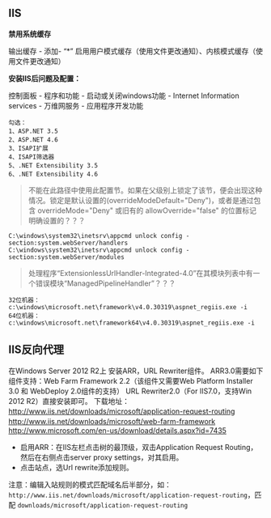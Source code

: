 ## IIS

**禁用系统缓存**

输出缓存 - 添加- “*” 启用用户模式缓存（使用文件更改通知）、内核模式缓存（使用文件更改通知）


**安装IIS后问题及配置：**

控制面板 - 程序和功能 - 启动或关闭windows功能 - Internet Information services - 万维网服务 - 应用程序开发功能
    
    勾选：
    1、ASP.NET 3.5
    2、ASP.NET 4.6
    3、ISAPI扩展
    4、ISAPI筛选器
    5、.NET Extensibility 3.5
    6、.NET Extensibility 4.6
    
> 不能在此路径中使用此配置节。如果在父级别上锁定了该节，便会出现这种情况。锁定是默认设置的(overrideModeDefault="Deny")，或者是通过包含
> overrideMode="Deny" 或旧有的 allowOverride="false" 的位置标记明确设置的？？？


    C:\windows\system32\inetsrv\appcmd unlock config -section:system.webServer/handlers
    C:\windows\system32\inetsrv\appcmd unlock config -section:system.webServer/modules

    
> 处理程序“ExtensionlessUrlHandler-Integrated-4.0”在其模块列表中有一个错误模块“ManagedPipelineHandler”？？？

    32位机器： c:\windows\microsoft.net\framework\v4.0.30319\aspnet_regiis.exe -i
    64位机器： c:\windows\microsoft.net\framework64\v4.0.30319\aspnet_regiis.exe -i



## IIS反向代理

在Windows Server 2012 R2上 安装ARR，URL Rewriter组件。
ARR3.0需要如下组件支持：Web Farm Framework 2.2（该组件又需要Web Platform Installer 3.0 和 WebDeploy 2.0组件的支持）
URL Rewriter2.0（For IIS7.0，支持Win 2012 R2）直接安装即可。
下载地址：http://www.iis.net/downloads/microsoft/application-request-routing
　　　　      http://www.iis.net/downloads/microsoft/web-farm-framework
　　　　      http://www.microsoft.com/en-us/download/details.aspx?id=7435

- 启用ARR：在IIS左栏点击树的最顶级，双击Application Request Routing，然后在右侧点击server proxy settings，对其启用。
- 点击站点，选Url rewrite添加规则。

注意：编辑入站规则的模式匹配域名后半部分，如：`http://www.iis.net/downloads/microsoft/application-request-routing`，匹配 `downloads/microsoft/application-request-routing`